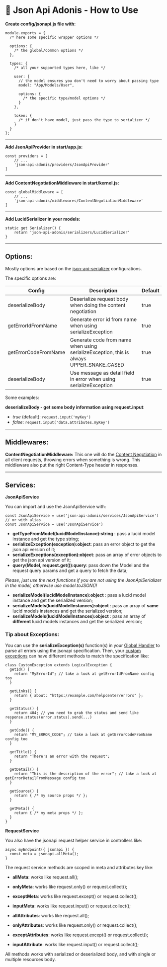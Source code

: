 # 🐙 Json Api Adonis - How to Use

**Create config/jsonapi.js file with:**

```
module.exports = {
  /* here some specific wrapper options */

  options: {
    /* the global/common options */
  },

  types: {
    /* all your supported types here, like */

    user: {
      // the model ensures you don't need to worry about passing type
      model: "App/Models/User",

      options: {
        /* the specific type/model options */
      }
    },

    token: {
      /* if don't have model, just pass the type to serializer */
    }
  }
};
```

---

**Add JsonApiProvider in start/app.js:**

```
const providers = [
    // ...
    'json-api-adonis/providers/JsonApiProvider'
]
```

---

**Add ContentNegotiationMiddleware in start/kernel.js:**

```
const globalMiddleware = [
    // ...
    'json-api-adonis/middlewares/ContentNegotiationMiddleware'
]
```

---

**Add LucidSerializer in your models:**

```
static get Serializer() {
    return 'json-api-adonis/serializers/LucidSerializer'
}
```

---

## Options:

Mostly options are based on the [json-api-serializer](https://www.npmjs.com/package/json-api-serializer) configurations.

The specific options are:

| Config               | Description                                                                             | Default |
| -------------------- | --------------------------------------------------------------------------------------- | ------- |
| deserializeBody      | Deserialize request body when doing the content negotiation                             | true    |
| getErrorIdFromName   | Generate error id from name when using serializeException                               | true    |
| getErrorCodeFromName | Generate code from name when using serializeException, this is always UPPER_SNAKE_CASED | true    |
| deserializeBody      | Use message as detail field in error when using serializeException                      | true    |

Some examples:

**deserializeBody - get some body information using request.input**:

- _true_ (default): `request.input('myKey')`
- _false_: `request.input('data.attributes.myKey')`
  &nbsp;

---

## Middlewares:

**ContentNegotiationMiddleware:** This one will do the [Content Negotiation](https://jsonapi.org/format/#content-negotiation) in all client requests, throwing errors when something is wrong. This middleware also put the right Content-Type header in responses.

---

## Services:

**JsonApiService**

You can import and use the JsonApiService with:

```
const JsonApiService = use('json-api-adonis/services/JsonApiService')
// or with alias
const JsonApiService = use('JsonApiService')
```

- **getTypeFromModel(lucidModelInstance):string** : pass a lucid model instance and get the type string;
- **serializeException(exception):object**: pass an error object to get the json api version of it;
- **serializeExceptions(exception):object**: pass an array of error objects to get the json api version of it;
- **query(Model, request.get()):query**: pass down the Model and the request query params and get a query to fetch the data;

_Please, just use the next functions if you are not using the JsonApiSerializer in the model, otherwise use model.toJSON()!_

- **serializeModel(lucidModelInstance):object** : pass a lucid model instance and get the serialized version;
- **serializeModels(lucidModelInstances):object** : pass an array of **same** lucid models instances and get the serialized version;
- **serializeModels(lucidModelInstances):object** : pass an array of **different** lucid models instances and get the serialized version;

### Tip about Exceptions:

You can use the **serializeException(s)** function(s) in your [Global Handler](https://adonisjs.com/docs/4.1/exceptions#_wildcard_handler) to parse all errors using the jsonapi specification.
Then, your [custom exceptions](https://adonisjs.com/docs/4.1/exceptions#_custom_exceptions) can have different methods to match the specification like:

```
class CustomException extends LogicalException {
  getId() {
    return "MyErrorId"; // take a look at getErrorIdFromName config too
  }

  getLinks() {
    return { about: "https://example.com/helpcenter/errors" };
  }

  getStatus() {
    return 404; // you need to grab the status and send like response.status(error.status).send(...)
  }

  getCode() {
    return "MY_ERROR_CODE"; // take a look at getErrorCodeFromName config too
  }

  getTitle() {
    return "There's an error with the request";
  }

  getDetail() {
    return "This is the description of the error"; // take a look at getErrorDetailFromMessage config too
  }

  getSource() {
    return { /* my source props */ };
  }

  getMeta() {
    return { /* my meta props */ };
  }
}
```

**RequestService**

You also have the jsonapi request helper service in controllers like:

```
async myEndpoint({ jsonapi }) {
  const meta = jsonapi.allMeta();
}
```

The request service methods are scoped in meta and attributes key like:

- **allMeta**: works like request.all();
- **onlyMeta**: works like request.only() or request.collect();
- **exceptMeta**: works like request.except() or request.collect();
- **inputMeta**: works like request.input() or request.collect();

- **allAttributes**: works like request.all();
- **onlyAttributes**: works like request.only() or request.collect();
- **exceptAttributes**: works like request.except() or request.collect();
- **inputAttribute**: works like request.input() or request.collect();

All methods works with serialized or deserialized body, and with single or multiple resources body.
